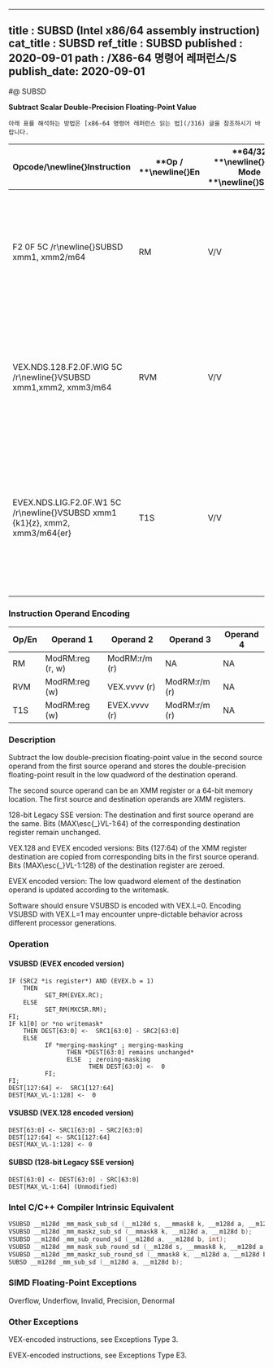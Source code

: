 ----------------------------
title : SUBSD (Intel x86/64 assembly instruction)
cat_title : SUBSD
ref_title : SUBSD
published : 2020-09-01
path : /X86-64 명령어 레퍼런스/S
publish_date: 2020-09-01
----------------------------


#@ SUBSD

**Subtract Scalar Double-Precision Floating-Point Value**

```lec-info
아래 표를 해석하는 방법은 [x86-64 명령어 레퍼런스 읽는 법](/316) 글을 참조하시기 바랍니다.
```

|**Opcode/**\newline{}**Instruction**|**Op / **\newline{}**En**|**64/32 **\newline{}**bit Mode **\newline{}**Support**|**CPUID **\newline{}**Feature **\newline{}**Flag**|**Description**|
|------------------------------------|-------------------------|------------------------------------------------------|--------------------------------------------------|---------------|
|F2 0F 5C /r\newline{}SUBSD xmm1, xmm2/m64|RM|V/V|SSE2|Subtract the low double-precision floating-point value in xmm2/m64 from xmm1 and store the result in xmm1.|
|VEX.NDS.128.F2.0F.WIG 5C /r\newline{}VSUBSD xmm1,xmm2, xmm3/m64|RVM|V/V|AVX|Subtract the low double-precision floating-point value in xmm3/m64 from xmm2 and store the result in xmm1.|
|EVEX.NDS.LIG.F2.0F.W1 5C /r\newline{}VSUBSD xmm1 {k1}{z}, xmm2, xmm3/m64{er}|T1S|V/V|AVX512F|Subtract the low double-precision floating-point value in xmm3/m64 from xmm2 and store the result in xmm1 under writemask k1.|
### Instruction Operand Encoding


|Op/En|Operand 1|Operand 2|Operand 3|Operand 4|
|-----|---------|---------|---------|---------|
|RM|ModRM:reg (r, w)|ModRM:r/m (r)|NA|NA|
|RVM|ModRM:reg (w)|VEX.vvvv (r)|ModRM:r/m (r)|NA|
|T1S|ModRM:reg (w)|EVEX.vvvv (r)|ModRM:r/m (r)|NA|
### Description


Subtract the low double-precision floating-point value in the second source operand from the first source operand and stores the double-precision floating-point result in the low quadword of the destination operand.

The second source operand can be an XMM register or a 64-bit memory location. The first source and destination operands are XMM registers. 

128-bit Legacy SSE version: The destination and first source operand are the same. Bits (MAX\esc{_}VL-1:64) of the corresponding destination register remain unchanged.

VEX.128 and EVEX encoded versions: Bits (127:64) of the XMM register destination are copied from corresponding bits in the first source operand. Bits (MAX\esc{_}VL-1:128) of the destination register are zeroed.

EVEX encoded version: The low quadword element of the destination operand is updated according to the writemask.

Software should ensure VSUBSD is encoded with VEX.L=0. Encoding VSUBSD with VEX.L=1 may encounter unpre-dictable behavior across different processor generations.


### Operation
#### VSUBSD (EVEX encoded version)
```info-verb
IF (SRC2 *is register*) AND (EVEX.b = 1) 
    THEN
          SET_RM(EVEX.RC);
    ELSE 
          SET_RM(MXCSR.RM);
FI;
IF k1[0] or *no writemask*
    THEN DEST[63:0] <-  SRC1[63:0] - SRC2[63:0]
    ELSE 
          IF *merging-masking* ; merging-masking
                THEN *DEST[63:0] remains unchanged*
                ELSE  ; zeroing-masking
                      THEN DEST[63:0] <-  0
          FI;
FI;
DEST[127:64] <-  SRC1[127:64]
DEST[MAX_VL-1:128] <-  0
```
#### VSUBSD (VEX.128 encoded version)
```info-verb
DEST[63:0] <- SRC1[63:0] - SRC2[63:0]
DEST[127:64] <- SRC1[127:64]
DEST[MAX_VL-1:128] <- 0
```
#### SUBSD (128-bit Legacy SSE version)
```info-verb
DEST[63:0] <- DEST[63:0] - SRC[63:0]
DEST[MAX_VL-1:64] (Unmodified)
```

### Intel C/C++ Compiler Intrinsic Equivalent

```cpp
VSUBSD __m128d _mm_mask_sub_sd (__m128d s, __mmask8 k, __m128d a, __m128d b);
VSUBSD __m128d _mm_maskz_sub_sd (__mmask8 k, __m128d a, __m128d b);
VSUBSD __m128d _mm_sub_round_sd (__m128d a, __m128d b, int);
VSUBSD __m128d _mm_mask_sub_round_sd (__m128d s, __mmask8 k, __m128d a, __m128d b, int);
VSUBSD __m128d _mm_maskz_sub_round_sd (__mmask8 k, __m128d a, __m128d b, int);
SUBSD __m128d _mm_sub_sd (__m128d a, __m128d b);
```
### SIMD Floating-Point Exceptions


Overflow, Underflow, Invalid, Precision, Denormal

### Other Exceptions


VEX-encoded instructions, see Exceptions Type 3.

EVEX-encoded instructions, see Exceptions Type E3.

